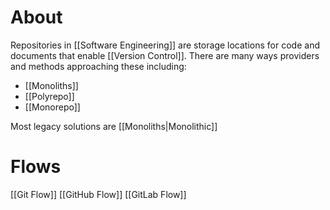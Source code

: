# About
Repositories in [[Software Engineering]] are storage locations for code and documents that enable [[Version Control]]. There are many ways providers and methods approaching these including:
- [[Monoliths]]
- [[Polyrepo]]
- [[Monorepo]]

Most legacy solutions are [[Monoliths|Monolithic]]
# Flows
[[Git Flow]]
[[GitHub Flow]]
[[GitLab Flow]]